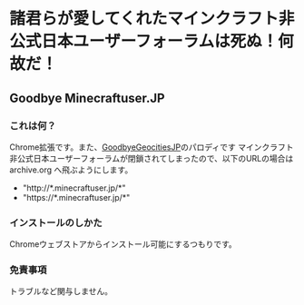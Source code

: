 
# 諸君らが愛してくれたマインクラフト非公式日本ユーザーフォーラムは死ぬ！何故だ！

## Goodbye Minecraftuser.JP

### これは何？

Chrome拡張です。また、[GoodbyeGeocitiesJP](https://github.com/GOROman/GoodbyeGeocitiesJP)のパロディです
マインクラフト非公式日本ユーザーフォーラムが閉鎖されてしまったので、以下のURLの場合は archive.org へ飛ぶようにします。

- "http://\*.minecraftuser.jp/*"
- "https://\*.minecraftuser.jp/*"

### インストールのしかた

Chromeウェブストアからインストール可能にするつもりです。

### 免責事項

トラブルなど関与しません。
